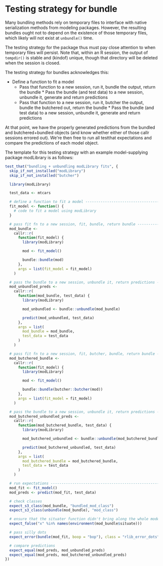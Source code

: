 # Testing strategy for bundle

Many bundling methods rely on temporary files to interface with native serialization methods from modeling packages. However, the resulting bundles ought not to depend on the existence of those temporary files, which likely will not exist at `unbundle()` time. 

The testing strategy for the package thus must pay close attention to when temporary files will persist. Note that, within an R session, the output of `tempdir()` is stable and (kindof) unique, though that directory will be deleted when the session is closed.

The testing strategy for bundles acknowledges this:

* Define a function to fit a model
	* Pass that function to a new session, run it, bundle the output, return the bundle
      		* Pass the bundle (and test data) to a new session, unbundle it, generate and return predictions
	* Pass that function to a new session, run it, butcher the output, bundle the butchered out, return the bundle
      		* Pass the bundle (and test data) to a new session, unbundle it, generate and return predictions

At that point, we have the properly generated predictions from the bundled and butchered+bundled objects (and know whether either of those callr sessions errored out). We're then free to run all testthat expectations and compare the predictions of each model object.

The template for this testing strategy with an example model-supplying package modLibrary is as follows:

``` r
test_that("bundling + unbundling modLibrary fits", {
  skip_if_not_installed("modLibrary")
  skip_if_not_installed("butcher")

  library(modLibrary)

  test_data <- mtcars

  # define a function to fit a model -------------------------------------------
  fit_model <- function() {
    # code to fit a model using modLibrary
  }

  # pass fit fn to a new session, fit, bundle, return bundle -------------------
  mod_bundle <-
    callr::r(
      function(fit_model) {
        library(modLibrary)

        mod <- fit_model()

        bundle::bundle(mod)
      },
      args = list(fit_model = fit_model)
    )

  # pass the bundle to a new session, unbundle it, return predictions ----------
  mod_unbundled_preds <-
    callr::r(
      function(mod_bundle, test_data) {
        library(modLibrary)

        mod_unbundled <- bundle::unbundle(mod_bundle)

        predict(mod_unbundled, test_data)
      },
      args = list(
        mod_bundle = mod_bundle,
        test_data = test_data
      )
    )

  # pass fit fn to a new session, fit, butcher, bundle, return bundle ----------
  mod_butchered_bundle <-
    callr::r(
      function(fit_model) {
        library(modLibrary)

        mod <- fit_model()

        bundle::bundle(butcher::butcher(mod))
      },
      args = list(fit_model = fit_model)
    )

  # pass the bundle to a new session, unbundle it, return predictions ----------
  mod_butchered_unbundled_preds <-
    callr::r(
      function(mod_butchered_bundle, test_data) {
        library(modLibrary)

        mod_butchered_unbundled <- bundle::unbundle(mod_butchered_bundle)

        predict(mod_butchered_unbundled, test_data)
      },
      args = list(
        mod_butchered_bundle = mod_butchered_bundle,
        test_data = test_data
      )
    )

  # run expectations -----------------------------------------------------------
  mod_fit <- fit_model()
  mod_preds <- predict(mod_fit, test_data)

  # check classes
  expect_s3_class(mod_bundle, "bundled_mod_class")
  expect_s3_class(unbundle(mod_bundle), "mod_class")

  # ensure that the situater function didn't bring along the whole model
  expect_false("x" %in% names(environment(mod_bundle$situate)))

  # pass silly dots
  expect_error(bundle(mod_fit, boop = "bop"), class = "rlib_error_dots")

  # compare predictions
  expect_equal(mod_preds, mod_unbundled_preds)
  expect_equal(mod_preds, mod_butchered_unbundled_preds)
})
```
